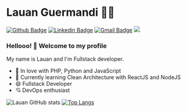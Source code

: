 # Lauan Guermandi :man_technologist:

[![Github Badge](https://img.shields.io/badge/-Github-000?style=flat-square&logo=Github&logoColor=white&link=https://github.com/lucasgdb)](https://github.com/LauanGuermandi)
[![Linkedin Badge](https://img.shields.io/badge/-LinkedIn-blue?style=flat-square&logo=Linkedin&logoColor=white&link=https://www.linkedin.com/in/lauan-borges-guermandi-83077212b/)](https://www.linkedin.com/in/lauan-borges-guermandi-83077212b/)
[![Gmail Badge](https://img.shields.io/badge/-Gmail-c14438?style=flat-square&logo=Gmail&logoColor=white&link=mailto:lauanguermandi@gmail.com)](mailto:lauanguermandi@gmail.com)
![](https://komarev.com/ghpvc/?username=lauanguermandi&color=blue)
 
### Hellooo! 👋 Welcome to my profile

My name is Lauan and I'm Fullstack developer.

 - 💙 In love with PHP, Python and JavaScript
 - 🌱 Currently learning Clean Architecture with ReactJS and NodeJS
 - 😄 Fullstack Developer 
 - 💘 DevOps enthusiast	

![Lauan GitHub stats](https://github-readme-stats.vercel.app/api?username=LauanGuermandi&show_icons=true&theme=tokyonight)
[![Top Langs](https://github-readme-stats.vercel.app/api/top-langs/?username=LauanGuermandi&layout=compact&theme=tokyonight)](https://github.com/LauanGuermandi)
